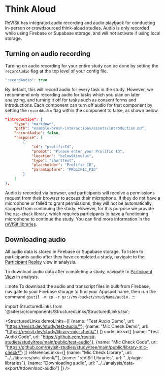 # Think Aloud

ReVISit has integrated audio recording and audio playback for conducting in-person or crowdsourced think-aloud studies. Audio is only recorded while using Firebase or Supabase storage, and will not activate if using local storage. 

## Turning on audio recording 

Turning on audio recording for your entire study can be done by setting the `recordAudio` flag at the top level of your config file.

```ts
"recordAudio": true
```

By default, this will record audio for every task in the study. However, we recommend only recording audio for tasks which you plan on later analyzing, and turning it off for tasks such as consent forms and introductions. Each component can turn off audio for that component by setting the `recordAudio` flag within the component to false, as shown below. 

```json
"introduction": {
    "type": "markdown",
    "path": "example-brush-interactions/assets/introduction.md",
    "recordAudio": false,
    "response": [
        {
            "id": "prolificId",
            "prompt": "Please enter your Prolific ID",
            "location": "belowStimulus",
            "type": "shortText",
            "placeholder": "Prolific ID",
            "paramCapture": "PROLIFIC_PID"
        }
    ]
},
```

Audio is recorded via browser, and participants will receive a permissions request from their browser to access their microphone. If they do not have a microphone or failed to grant permissions, they will not be automatically stopped from continuing the study. However, for this purpose we provide the `mic-check` library, which requires participants to have a functioning microphone to continue the study. You can find more information in the [reVISit libraries](./plugin-libraries.md).

## Downloading audio

All audio data is stored in Firebase or Supabase storage. To listen to participants audio after they have completed a study, navigate to the [Participant Replay](../analysis/participant-replay.md) view in analysis. 

To download audio data after completing a study, navigate to [Participant View](../analysis/data-export.md) in analysis.

:::note
To download the audio and transcript files in bulk from Firebase, navigate to your Firebase storage to find your Appspot name, then run the command `gsutil -m cp -r gs://my-bucket/studyName/audio` .
:::

<!-- Importing links  -->

import StructuredLinks from '@site/src/components/StructuredLinks/StructuredLinks.tsx';

<StructuredLinks
    demoLinks={[
      {name: "Test Audio Demo", url: "https://revisit.dev/study/test-audio/"},
      {name: "Mic Check Demo", url: "https://revisit.dev/study/library-mic-check/"}
    ]}
    codeLinks={[
      {name: "Test Audio Code", url: "https://github.com/revisit-studies/study/tree/main/public/test-audio"},
      {name: "Mic Check Code", url: "https://github.com/revisit-studies/study/tree/main/public/library-mic-check/"}
    ]}
    referenceLinks={[
        {name: "Mic Check Library", url: "../../libraries/mic-check/"},
        {name: "reVISit Libraries", url: "../plugin-libraries"},
        {name: "Downloading audio", url: "../../analysis/data-export/#download-audio"}
    ]}
/>